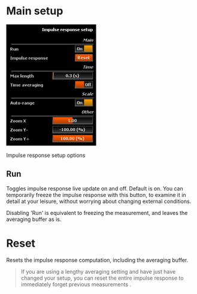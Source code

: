 # Main setup
![](../../include/IRSetup.png)

Impulse response setup options

## Run
Toggles impulse response live update on and off. Default is on. You can temporarily freeze the
impulse response with this button, to examine it in detail at your leisure, without worrying about
changing external conditions.

Disabling 'Run' is equivalent to freezing the measurement, and leaves the averaging buffer as is.

# Reset
Resets the impulse response computation, including the averaging buffer.

> If you are using a lengthy averaging setting and have just have changed your
setup, you can reset the entire impulse response to immediately forget previous measurements .


